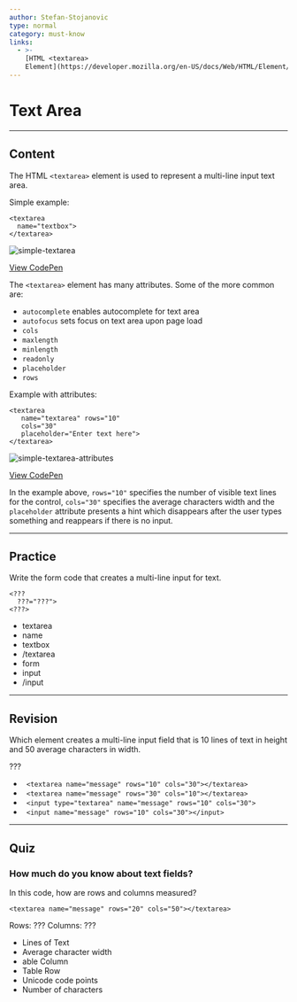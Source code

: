 ```yaml
---
author: Stefan-Stojanovic
type: normal
category: must-know
links:
  - >-
    [HTML <textarea>
    Element](https://developer.mozilla.org/en-US/docs/Web/HTML/Element/textarea){documentation}
---
```


# Text Area


---

## Content

The HTML `<textarea>` element is used to represent a multi-line input text area.

Simple example:

```plain-text
<textarea
  name="textbox">
</textarea>
```

![simple-textarea](https://img.enkipro.com/37719384b3886ac680cbe2923df84598.png)

[View CodePen](https://codepen.io/enkidevs/pen/MBJjjz)

The `<textarea>` element has many attributes. Some of the more common are:

- `autocomplete` enables autocomplete for text area
- `autofocus` sets focus on text area upon page load
- `cols`
- `maxlength`
- `minlength`
- `readonly`
- `placeholder`
- `rows`

Example with attributes:

```plain-text
<textarea
   name="textarea" rows="10"
   cols="30"
   placeholder="Enter text here">
</textarea>
```

![simple-textarea-attributes](https://img.enkipro.com/220982fbfdc4e10a71c73e9dd998b001.png)

[View CodePen](https://codepen.io/enkidevs/pen/ajpmme)

In the example above, `rows="10"` specifies the number of visible text lines for the control,  `cols="30"` specifies the average characters width and the `placeholder` attribute presents a hint which disappears after the user types something and reappears if there is no input.


---

## Practice

Write the form code that creates a multi-line input for text.

```plain-text
<??? 
  ???="???">
<???>
```

- textarea
- name
- textbox
- /textarea
- form
- input
- /input


---

## Revision

Which element creates a multi-line input field that is 10 lines of text in height and 50 average characters in width.

???

- ` <textarea name="message" rows="10" cols="30"></textarea>`
- ` <textarea name="message" rows="30" cols="10"></textarea>`
- ` <input type="textarea" name="message" rows="10" cols="30">`
- ` <input name="message" rows="10" cols="30"></input>`


---

## Quiz

### How much do you know about text fields?


In this code, how are rows and columns measured?

`<textarea name="message" rows="20" cols="50"></textarea>`

Rows: ???
Columns: ???

- Lines of Text
- Average character width
- able Column
- Table Row
- Unicode code points
- Number of characters
 
